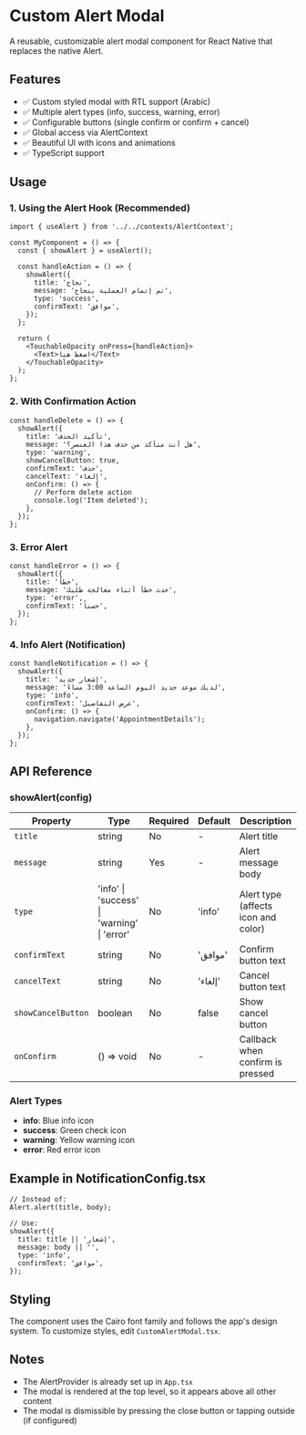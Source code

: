 # Custom Alert Modal

A reusable, customizable alert modal component for React Native that replaces the native Alert.

## Features

- ✅ Custom styled modal with RTL support (Arabic)
- ✅ Multiple alert types (info, success, warning, error)
- ✅ Configurable buttons (single confirm or confirm + cancel)
- ✅ Global access via AlertContext
- ✅ Beautiful UI with icons and animations
- ✅ TypeScript support

## Usage

### 1. Using the Alert Hook (Recommended)

```tsx
import { useAlert } from '../../contexts/AlertContext';

const MyComponent = () => {
  const { showAlert } = useAlert();

  const handleAction = () => {
    showAlert({
      title: 'نجاح',
      message: 'تم إتمام العملية بنجاح',
      type: 'success',
      confirmText: 'موافق',
    });
  };

  return (
    <TouchableOpacity onPress={handleAction}>
      <Text>اضغط هنا</Text>
    </TouchableOpacity>
  );
};
```

### 2. With Confirmation Action

```tsx
const handleDelete = () => {
  showAlert({
    title: 'تأكيد الحذف',
    message: 'هل أنت متأكد من حذف هذا العنصر؟',
    type: 'warning',
    showCancelButton: true,
    confirmText: 'حذف',
    cancelText: 'إلغاء',
    onConfirm: () => {
      // Perform delete action
      console.log('Item deleted');
    },
  });
};
```

### 3. Error Alert

```tsx
const handleError = () => {
  showAlert({
    title: 'خطأ',
    message: 'حدث خطأ أثناء معالجة طلبك',
    type: 'error',
    confirmText: 'حسناً',
  });
};
```

### 4. Info Alert (Notification)

```tsx
const handleNotification = () => {
  showAlert({
    title: 'إشعار جديد',
    message: 'لديك موعد جديد اليوم الساعة 3:00 مساءً',
    type: 'info',
    confirmText: 'عرض التفاصيل',
    onConfirm: () => {
      navigation.navigate('AppointmentDetails');
    },
  });
};
```

## API Reference

### showAlert(config)

| Property | Type | Required | Default | Description |
|----------|------|----------|---------|-------------|
| `title` | string | No | - | Alert title |
| `message` | string | Yes | - | Alert message body |
| `type` | 'info' \| 'success' \| 'warning' \| 'error' | No | 'info' | Alert type (affects icon and color) |
| `confirmText` | string | No | 'موافق' | Confirm button text |
| `cancelText` | string | No | 'إلغاء' | Cancel button text |
| `showCancelButton` | boolean | No | false | Show cancel button |
| `onConfirm` | () => void | No | - | Callback when confirm is pressed |

### Alert Types

- **info**: Blue info icon
- **success**: Green check icon
- **warning**: Yellow warning icon
- **error**: Red error icon

## Example in NotificationConfig.tsx

```tsx
// Instead of:
Alert.alert(title, body);

// Use:
showAlert({
  title: title || 'إشعار',
  message: body || '',
  type: 'info',
  confirmText: 'موافق',
});
```

## Styling

The component uses the Cairo font family and follows the app's design system. To customize styles, edit `CustomAlertModal.tsx`.

## Notes

- The AlertProvider is already set up in `App.tsx`
- The modal is rendered at the top level, so it appears above all other content
- The modal is dismissible by pressing the close button or tapping outside (if configured)

